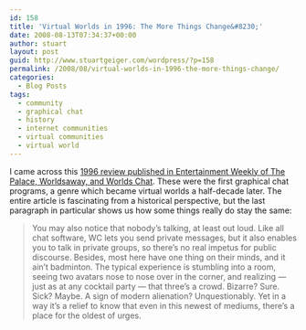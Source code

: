 ```yaml
---
id: 158
title: 'Virtual Worlds in 1996: The More Things Change&#8230;'
date: 2008-08-13T07:34:37+00:00
author: stuart
layout: post
guid: http://www.stuartgeiger.com/wordpress/?p=158
permalink: /2008/08/virtual-worlds-in-1996-the-more-things-change/
categories:
  - Blog Posts
tags:
  - community
  - graphical chat
  - history
  - internet communities
  - virtual communities
  - virtual world
---
```

I came across this [1996 review published in Entertainment Weekly of The Palace, Worldsaway, and Worlds Chat](http://www.ew.com/ew/article/0,,292351,00.html). These were the first graphical chat programs, a genre which became virtual worlds a half-decade later. The entire article is fascinating from a historical perspective, but the last paragraph in particular shows us how some things really do stay the same:

> You may also notice that nobody&#8217;s talking, at least out loud. Like all chat software, WC lets you send private messages, but it also enables you to talk in private groups, so there&#8217;s no real impetus for public discourse. Besides, most here have one thing on their minds, and it ain&#8217;t badminton. The typical experience is stumbling into a room, seeing two avatars nose to nose over in the corner, and realizing — just as at any cocktail party — that three&#8217;s a crowd. Bizarre? Sure. Sick? Maybe. A sign of modern alienation? Unquestionably. Yet in a way it&#8217;s a relief to know that even in this newest of mediums, there&#8217;s a place for the oldest of urges.